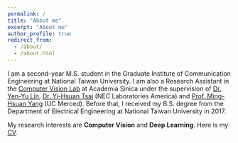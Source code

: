 ```yaml
---
permalink: /
title: "About me"
excerpt: "About me"
author_profile: true
redirect_from: 
  - /about/
  - /about.html
---
```


I am a second-year M.S. student in the Graduate Institute of Communication Engineering at National Taiwan University.
I am also a Research Assistant in the [Computer Vision Lab](http://cvlab.citi.sinica.edu.tw) at Academia Sinica under the supervision of [Dr. Yen-Yu Lin](https://www.citi.sinica.edu.tw/pages/yylin/), [Dr. Yi-Hsuan Tsai](https://sites.google.com/site/yihsuantsai) (NEC Laboratories America) and [Prof. Ming-Hsuan Yang](http://faculty.ucmerced.edu/mhyang/) (UC Merced).
Before that, I received my B.S. degree from the Department of Electrical Engineering at National Taiwan University in 2017.

My research interests are **Computer Vision** and **Deep Learning**. Here is my [CV](https://wenz116.github.io/files/ywchen_cv.pdf).